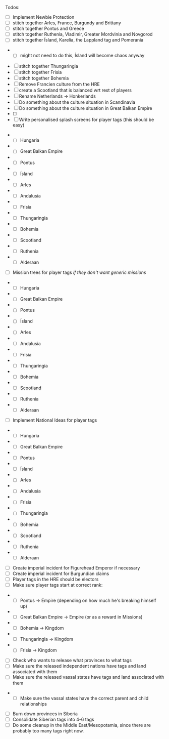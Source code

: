 Todos:
- [ ] Implement Newbie Protection
- [ ] stitch together Arles, France, Burgundy and Brittany
- [ ] stitch together Pontus and Greece
- [ ] stitch together Ruthenia, Vladimir, Greater Mordvinia and Novgorod
- [ ] stitch together Ísland, Karelia, the Lappland tag and Pomerania
- - [ ] might not need to do this, Ísland will become chaos anyway
- [ ] stitch together Thungaringia
- [ ] stitch together Frisia
- [ ] stitch together Bohemia
- [ ] Remove Francien culture from the HRE
- [ ] create a Scootland that is balanced wrt rest of players
- [ ] Rename Netherlands -> Honkerlands
- [ ] Do something about the culture situation in Scandinavia
- [ ] Do something about the culture situation in Great Balkan Empire
- [ ] 
- [ ] Write personalised splash screens for player tags (this should be easy)
-  - [ ] Hungaria
-  - [ ] Great Balkan Empire
-  - [ ] Pontus
-  - [ ] Ísland
-  - [ ] Arles
-  - [ ] Andalusia
-  - [ ] Frisia
-  - [ ] Thungaringia
-  - [ ] Bohemia
-  - [ ] Scootland
-  - [ ] Ruthenia
-  - [ ] Alderaan
- [ ] Mission trees for player tags _if they don't want generic missions_
-  - [ ] Hungaria
-  - [ ] Great Balkan Empire
-  - [ ] Pontus
-  - [ ] Ísland
-  - [ ] Arles
-  - [ ] Andalusia
-  - [ ] Frisia
-  - [ ] Thungaringia
-  - [ ] Bohemia
-  - [ ] Scootland
-  - [ ] Ruthenia
-  - [ ] Alderaan
-  [ ] Implement National Ideas for player tags
-  - [ ] Hungaria
-  - [ ] Great Balkan Empire
-  - [ ] Pontus
-  - [ ] Ísland
-  - [ ] Arles
-  - [ ] Andalusia
-  - [ ] Frisia
-  - [ ] Thungaringia
-  - [ ] Bohemia
-  - [ ] Scootland
-  - [ ] Ruthenia
-  - [ ] Alderaan
- [ ] Create imperial incident for Figurehead Emperor if necessary
- [ ] Create imperial incident for Burgundian claims
- [ ] Player tags in the HRE should be electors
- [ ] Make sure player tags start at correct rank:
- - [ ] Pontus -> Empire (depending on how much he's breaking himself up)
- - [ ] Great Balkan Empire -> Empire (or as a reward in Missions)
- - [ ] Bohemia -> Kingdom
- - [ ] Thungaringia -> Kingdom
- - [ ] Frisia -> Kingdom
- [ ] Check who wants to release what provinces to what tags
- [ ] Make sure the released independent nations have tags and land associated with them
- [ ] Make sure the released vassal states have tags and land associated with them
- - [ ] Make sure the vassal states have the correct parent and child relationships
- [ ] Burn down provinces in Siberia
- [ ] Consolidate Siberian tags into 4-6 tags
- [ ] Do some cleanup in the Middle East/Mesopotamia, since there are probably too many tags right now.
